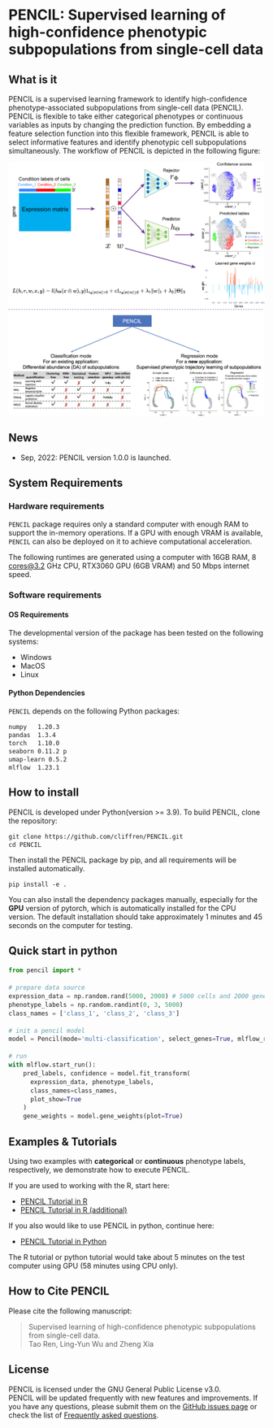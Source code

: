 # PENCIL: Supervised learning of high-confidence phenotypic subpopulations from single-cell data

## What is it

PENCIL is a supervised learning framework to identify high-confidence phenotype-associated subpopulations from single-cell data (PENCIL). PENCIL is flexible to take either categorical phenotypes or continuous variables as inputs by changing the prediction function. By embedding a feature selection function into this flexible framework, PENCIL is able to select informative features and identify phenotypic cell subpopulations simultaneously. The workflow of PENCIL is depicted in the following figure:

<p align="center">
  <img src="./pics/PENCIL_overview_v3.png" width = "1000" alt="method" align=center />
</p>

## News 
* Sep, 2022: PENCIL version 1.0.0 is launched.

## System Requirements
### Hardware requirements
`PENCIL` package requires only a standard computer with enough RAM to support the in-memory operations. If a GPU with enough VRAM is available, `PENCIL` can also be deployed on it to achieve computational acceleration.

The following runtimes are generated using a computer with 16GB RAM, 8 cores@3.2 GHz CPU, RTX3060 GPU (6GB VRAM) and 50 Mbps internet speed.

### Software requirements
#### OS Requirements
The developmental version of the package has been tested on the following systems:
+ Windows
+ MacOS
+ Linux 
  
#### Python Dependencies
`PENCIL` depends on the following Python packages:

    numpy	1.20.3
    pandas	1.3.4
    torch	1.10.0 
    seaborn	0.11.2 p
    umap-learn 0.5.2 
    mlflow	1.23.1

## How to install
PENCIL is developed under Python(version >= 3.9). To build PENCIL, clone the repository:

    git clone https://github.com/cliffren/PENCIL.git
    cd PENCIL

Then install the PENCIL package by pip, and all requirements will be installed automatically.

    pip install -e .
You can also install the dependency packages manually, especially for the **GPU** version of pytorch, which is automatically installed for the CPU version. The default installation should take approximately 1 minutes and 45 seconds on the computer for testing.

## Quick start in python
```python
from pencil import *

# prepare data source
expression_data = np.random.rand(5000, 2000) # 5000 cells and 2000 genes.
phenotype_labels = np.random.randint(0, 3, 5000)
class_names = ['class_1', 'class_2', 'class_3']

# init a pencil model
model = Pencil(mode='multi-classification', select_genes=True, mlflow_record=True)

# run
with mlflow.start_run():
    pred_labels, confidence = model.fit_transform(
      expression_data, phenotype_labels,
      class_names=class_names,
      plot_show=True
    )
    gene_weights = model.gene_weights(plot=True)
```

## Examples & Tutorials
Using two examples with **categorical** or **continuous** phenotype labels, respectively, we demonstrate how to execute PENCIL. <br>

If you are used to working with the R, start here:
+ [PENCIL Tutorial in R](https://cliffren.github.io/PENCIL/examples/PENCIL_Tutorial_in_R.html)
+ [PENCIL Tutorial in R (additional)](https://cliffren.github.io/PENCIL/examples/PENCIL_Tutorial_in_R_additional.html)

If you also would like to use PENCIL in python, continue here:
+ [PENCIL Tutorial in Python](https://github.com/cliffren/PENCIL/blob/main/examples/PENCIL_Tutorial_in_Python.ipynb)

The R tutorial or python tutorial would take about 5 minutes on the test computer using GPU (58 minutes using CPU only). 

## How to Cite PENCIL
Please cite the following manuscript:
>Supervised learning of high-confidence phenotypic subpopulations from single-cell data. <br>
Tao Ren, Ling-Yun Wu and Zheng Xia


## License
PENCIL is licensed under the GNU General Public License v3.0. <br>
PENCIL will be updated frequently with new features and improvements. If you have any questions, please submit them on the [GitHub issues page](https://github.com/cliffren/PENCIL/issues) or check the list of [Frequently asked questions](https://cliffren.github.io/PENCIL/examples/FAQ/PENCIL_FAQ.html).


